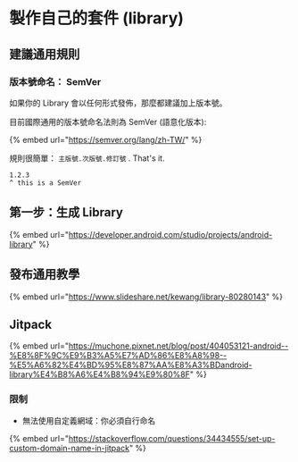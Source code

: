 # 製作自己的套件 (library)

## 建議通用規則

### 版本號命名： SemVer

如果你的 Library 會以任何形式發佈，那麼都建議加上版本號。

目前國際通用的版本號命名法則為 SemVer (語意化版本):

{% embed url="https://semver.org/lang/zh-TW/" %}

規則很簡單： `主版號.次版號.修訂號` . That's it.

```
1.2.3
^ this is a SemVer
```

## 第一步：生成 Library

{% embed url="https://developer.android.com/studio/projects/android-library" %}



## 發布通用教學

{% embed url="https://www.slideshare.net/kewang/library-80280143" %}



## Jitpack

{% embed url="https://muchone.pixnet.net/blog/post/404053121-android--%E8%8F%9C%E9%B3%A5%E7%AD%86%E8%A8%98--%E5%A6%82%E4%BD%95%E8%87%AA%E8%A3%BDandroid-library%E4%B8%A6%E4%B8%94%E9%80%8F" %}

### 限制

* 無法使用自定義網域：你必須自行命名

{% embed url="https://stackoverflow.com/questions/34434555/set-up-custom-domain-name-in-jitpack" %}



